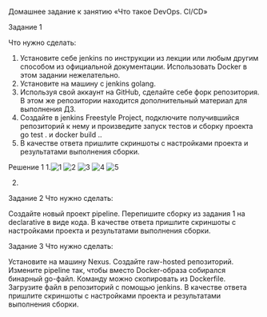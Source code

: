 Домашнее задание к занятию «Что такое DevOps. СI/СD»

Задание 1

Что нужно сделать:
 1. Установите себе jenkins по инструкции из лекции или любым другим способом из официальной документации. Использовать Docker в этом задании нежелательно.
 2. Установите на машину с jenkins golang.
 3. Используя свой аккаунт на GitHub, сделайте себе форк репозитория. В этом же репозитории находится дополнительный материал для выполнения ДЗ.
 4. Создайте в jenkins Freestyle Project, подключите получившийся репозиторий к нему и произведите запуск тестов и сборку проекта go test . и docker build ..
 5. В качестве ответа пришлите скриншоты с настройками проекта и результатами выполнения сборки.

Решение 1
1.![1](https://github.com/user-attachments/assets/6698bfaa-17e7-4c9a-87d6-bb8154700785)
![2](https://github.com/user-attachments/assets/c9a56cfd-eb4a-46e8-b305-b6fb24ecb268)
![3](https://github.com/user-attachments/assets/9891b0e9-6a71-436e-82cf-3ac48a3c3278)
![4](https://github.com/user-attachments/assets/dc19caad-24fb-447c-8a95-199389baf20b)
![5](https://github.com/user-attachments/assets/28b0eda7-d92b-40d0-bcce-e193376b1c06)


2.

Задание 2
Что нужно сделать:

Создайте новый проект pipeline.
Перепишите сборку из задания 1 на declarative в виде кода.
В качестве ответа пришлите скриншоты с настройками проекта и результатами выполнения сборки.

Задание 3
Что нужно сделать:

Установите на машину Nexus.
Создайте raw-hosted репозиторий.
Измените pipeline так, чтобы вместо Docker-образа собирался бинарный go-файл. Команду можно скопировать из Dockerfile.
Загрузите файл в репозиторий с помощью jenkins.
В качестве ответа пришлите скриншоты с настройками проекта и результатами выполнения сборки.

